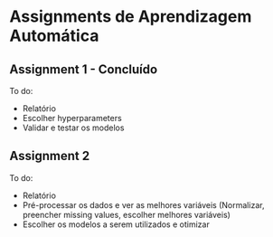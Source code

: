 # Assignments de Aprendizagem Automática


## Assignment 1 - Concluído
To do:
- Relatório
- Escolher hyperparameters
- Validar e testar os modelos

## Assignment 2
To do:
- Relatório
- Pré-processar os dados e ver as melhores variáveis (Normalizar, preencher missing values, escolher melhores variáveis)
- Escolher os modelos a serem utilizados e otimizar
